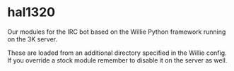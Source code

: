 hal1320
=======

Our modules for the IRC bot based on the Willie Python framework running on the 3K server.

These are loaded from an additional directory specified in the Willie config. If you override a stock module remember to disable it on the server as well.

